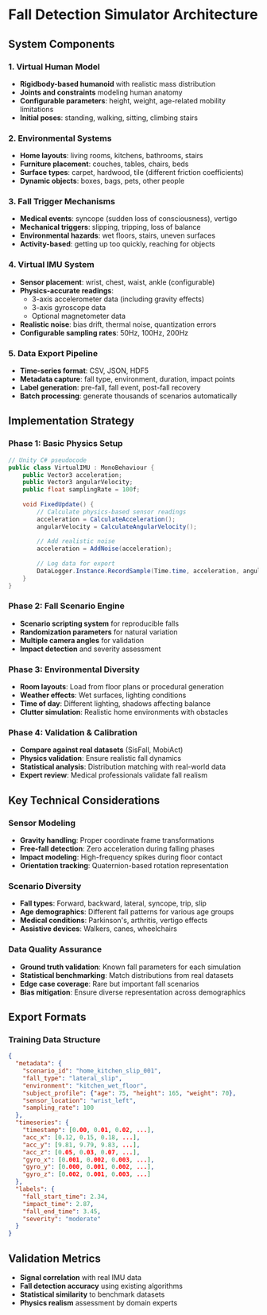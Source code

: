 # Fall Detection Simulator Architecture

## System Components

### 1. Virtual Human Model
- **Rigidbody-based humanoid** with realistic mass distribution
- **Joints and constraints** modeling human anatomy
- **Configurable parameters**: height, weight, age-related mobility limitations
- **Initial poses**: standing, walking, sitting, climbing stairs

### 2. Environmental Systems
- **Home layouts**: living rooms, kitchens, bathrooms, stairs
- **Furniture placement**: couches, tables, chairs, beds
- **Surface types**: carpet, hardwood, tile (different friction coefficients)
- **Dynamic objects**: boxes, bags, pets, other people

### 3. Fall Trigger Mechanisms
- **Medical events**: syncope (sudden loss of consciousness), vertigo
- **Mechanical triggers**: slipping, tripping, loss of balance
- **Environmental hazards**: wet floors, stairs, uneven surfaces
- **Activity-based**: getting up too quickly, reaching for objects

### 4. Virtual IMU System
- **Sensor placement**: wrist, chest, waist, ankle (configurable)
- **Physics-accurate readings**: 
  - 3-axis accelerometer data (including gravity effects)
  - 3-axis gyroscope data
  - Optional magnetometer data
- **Realistic noise**: bias drift, thermal noise, quantization errors
- **Configurable sampling rates**: 50Hz, 100Hz, 200Hz

### 5. Data Export Pipeline
- **Time-series format**: CSV, JSON, HDF5
- **Metadata capture**: fall type, environment, duration, impact points
- **Label generation**: pre-fall, fall event, post-fall recovery
- **Batch processing**: generate thousands of scenarios automatically

## Implementation Strategy

### Phase 1: Basic Physics Setup
```csharp
// Unity C# pseudocode
public class VirtualIMU : MonoBehaviour {
    public Vector3 acceleration;
    public Vector3 angularVelocity;
    public float samplingRate = 100f;
    
    void FixedUpdate() {
        // Calculate physics-based sensor readings
        acceleration = CalculateAcceleration();
        angularVelocity = CalculateAngularVelocity();
        
        // Add realistic noise
        acceleration = AddNoise(acceleration);
        
        // Log data for export
        DataLogger.Instance.RecordSample(Time.time, acceleration, angularVelocity);
    }
}
```

### Phase 2: Fall Scenario Engine
- **Scenario scripting system** for reproducible falls
- **Randomization parameters** for natural variation
- **Multiple camera angles** for validation
- **Impact detection** and severity assessment

### Phase 3: Environmental Diversity
- **Room layouts**: Load from floor plans or procedural generation
- **Weather effects**: Wet surfaces, lighting conditions
- **Time of day**: Different lighting, shadows affecting balance
- **Clutter simulation**: Realistic home environments with obstacles

### Phase 4: Validation & Calibration
- **Compare against real datasets** (SisFall, MobiAct)
- **Physics validation**: Ensure realistic fall dynamics
- **Statistical analysis**: Distribution matching with real-world data
- **Expert review**: Medical professionals validate fall realism

## Key Technical Considerations

### Sensor Modeling
- **Gravity handling**: Proper coordinate frame transformations
- **Free-fall detection**: Zero acceleration during falling phases
- **Impact modeling**: High-frequency spikes during floor contact
- **Orientation tracking**: Quaternion-based rotation representation

### Scenario Diversity
- **Fall types**: Forward, backward, lateral, syncope, trip, slip
- **Age demographics**: Different fall patterns for various age groups
- **Medical conditions**: Parkinson's, arthritis, vertigo effects
- **Assistive devices**: Walkers, canes, wheelchairs

### Data Quality Assurance
- **Ground truth validation**: Known fall parameters for each simulation
- **Statistical benchmarking**: Match distributions from real datasets
- **Edge case coverage**: Rare but important fall scenarios
- **Bias mitigation**: Ensure diverse representation across demographics

## Export Formats

### Training Data Structure
```json
{
  "metadata": {
    "scenario_id": "home_kitchen_slip_001",
    "fall_type": "lateral_slip",
    "environment": "kitchen_wet_floor",
    "subject_profile": {"age": 75, "height": 165, "weight": 70},
    "sensor_location": "wrist_left",
    "sampling_rate": 100
  },
  "timeseries": {
    "timestamp": [0.00, 0.01, 0.02, ...],
    "acc_x": [0.12, 0.15, 0.18, ...],
    "acc_y": [9.81, 9.79, 9.83, ...],
    "acc_z": [0.05, 0.03, 0.07, ...],
    "gyro_x": [0.001, 0.002, 0.003, ...],
    "gyro_y": [0.000, 0.001, 0.002, ...],
    "gyro_z": [0.002, 0.001, 0.003, ...]
  },
  "labels": {
    "fall_start_time": 2.34,
    "impact_time": 2.87,
    "fall_end_time": 3.45,
    "severity": "moderate"
  }
}
```

## Validation Metrics
- **Signal correlation** with real IMU data
- **Fall detection accuracy** using existing algorithms
- **Statistical similarity** to benchmark datasets
- **Physics realism** assessment by domain experts